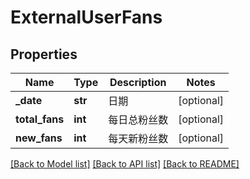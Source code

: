 # ExternalUserFans

## Properties
Name | Type | Description | Notes
------------ | ------------- | ------------- | -------------
**_date** | **str** | 日期 | [optional] 
**total_fans** | **int** | 每日总粉丝数 | [optional] 
**new_fans** | **int** | 每天新粉丝数 | [optional] 

[[Back to Model list]](../README.md#documentation-for-models) [[Back to API list]](../README.md#documentation-for-api-endpoints) [[Back to README]](../README.md)

